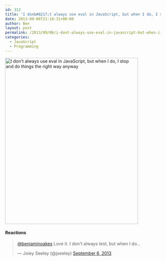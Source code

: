 ```yaml
---
id: 312
title: 'I don&#8217;t always use eval in JavaScript, but when I do, I stop and do things the right way anyway'
date: 2013-09-06T21:10:31+00:00
author: Ben
layout: post
permalink: /2013/09/06/i-dont-always-use-eval-in-javascript-but-when-i-do-i-stop-and-do-things-the-right-way-anyway/
categories:
  - JavaScript
  - Programming
---
```

[<img src="http://www.benjaminoakes.com/wp-content/uploads/2013/09/most-interesting-man-javascript-eval.jpg" alt="I don't always use eval in JavaScript, but when I do, I stop and do things the right way anyway" width="430" height="539" class="aligncenter size-full wp-image-313" srcset="https://www.benjaminoakes.com/wp-content/uploads/2013/09/most-interesting-man-javascript-eval.jpg 430w, https://www.benjaminoakes.com/wp-content/uploads/2013/09/most-interesting-man-javascript-eval-239x300.jpg 239w" sizes="(max-width: 430px) 100vw, 430px" />](http://www.benjaminoakes.com/wp-content/uploads/2013/09/most-interesting-man-javascript-eval.jpg)

#### Reactions

<blockquote class="twitter-tweet">
  <p>
    <a href="https://twitter.com/benjaminoakes">@benjaminoakes</a> Love it. I don't always test, but when I do...
  </p>
  
  <p>
    &mdash; Joiey Seeley (@jseeley) <a href="https://twitter.com/jseeley/statuses/376088727581253632">September 6, 2013</a>
  </p>
</blockquote>